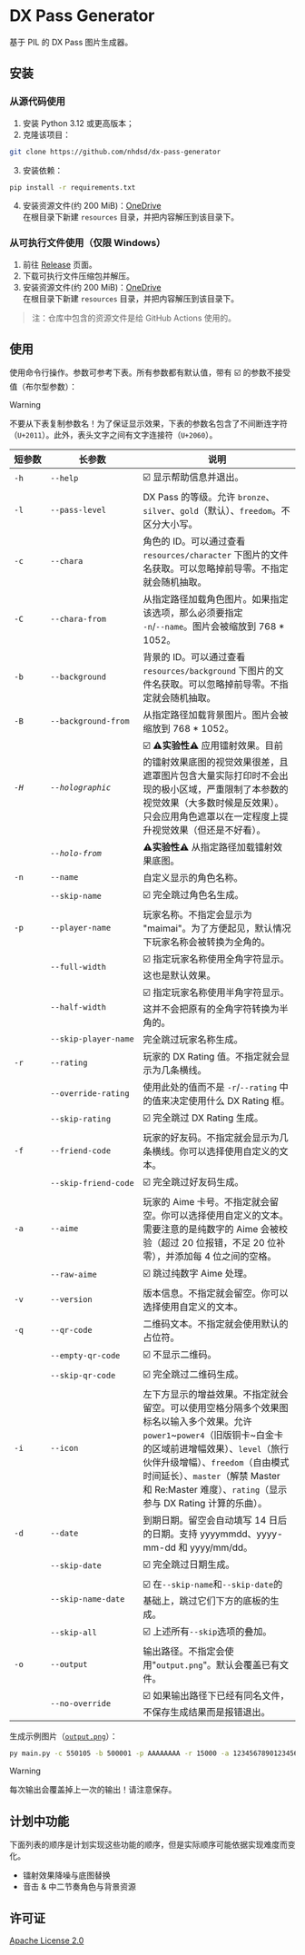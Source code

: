 # DX Pass Generator

基于 PIL 的 DX Pass 图片生成器。

## 安装

### 从源代码使用
1. 安装 Python 3.12 或更高版本；
2. 克隆该项目：
```bash
git clone https://github.com/nhdsd/dx-pass-generator
```
3. 安装依赖：
```bash
pip install -r requirements.txt
```
4. 安装资源文件(约 200 MiB)：[OneDrive](https://1drv.ms/u/c/68dff5f977fb346f/EWVbUaAGXVpNgOnmXDfGwY8BIDpuBi-IrsE2haxx-yK3jg)  
   在根目录下新建 `resources` 目录，并把内容解压到该目录下。
   
### 从可执行文件使用（仅限 Windows）
1. 前往 [Release](https://github.com/nhdsd/dx-pass-generator/releases) 页面。
2. 下载可执行文件压缩包并解压。
3. 安装资源文件(约 200 MiB)：[OneDrive](https://1drv.ms/u/c/68dff5f977fb346f/EWVbUaAGXVpNgOnmXDfGwY8BIDpuBi-IrsE2haxx-yK3jg)  
   在根目录下新建 `resources` 目录，并把内容解压到该目录下。

> 注：仓库中包含的资源文件是给 GitHub Actions 使用的。

## 使用

使用命令行操作。参数可参考下表。所有参数都有默认值，带有 :ballot_box_with_check: 的参数不接受值（布尔型参数）：
> [!WARNING]
> 不要从下表复制参数名！为了保证显示效果，下表的参数名包含了不间断连字符（`U+2011`）。此外，表头文字之间有文字连接符（`U+2060`）。

| 短⁠参⁠数 | 长⁠参⁠数 | 说⁠明 |
| --- | --- | --- |
| `‑h` | `‑‑help` | :ballot_box_with_check: 显示帮助信息并退出。|
| `‑l` | `‑‑pass‑level` | DX Pass 的等级。允许 `bronze`、`silver`、`gold`（默认）、`freedom`。不区分大小写。|
| `‑c` | `‑‑chara` | 角色的 ID。可以通过查看 `resources/character` 下图片的文件名获取。可以忽略掉前导零。不指定就会随机抽取。|
| `‑C` | `‑‑chara‑from` | 从指定路径加载角色图片。如果指定该选项，那么必须要指定 `‑n`/`‑‑name`。图片会被缩放到 768 \* 1052。|
| `‑b` | `‑‑background` | 背景的 ID。可以通过查看 `resources/background` 下图片的文件名获取。可以忽略掉前导零。不指定就会随机抽取。|
| `‑B` | `‑‑background‑from` | 从指定路径加载背景图片。图片会被缩放到 768 \* 1052。|
| *`‑H`* | *`‑‑holographic`* | :ballot_box_with_check: :warning:**实验性**:warning: 应用镭射效果。目前的镭射效果底图的视觉效果很差，且遮罩图片包含大量实际打印时不会出现的极小区域，严重限制了本参数的视觉效果（大多数时候是反效果）。只会应用角色遮罩以在一定程度上提升视觉效果（但还是不好看）。|
| | *`‑‑holo‑from`* | :warning:**实验性**:warning: 从指定路径加载镭射效果底图。|
| `‑n` | `‑‑name` | 自定义显示的角色名称。|
| | `‑‑skip‑name` | :ballot_box_with_check: 完全跳过角色名生成。|
| `‑p` | `‑‑player‑name` | 玩家名称。不指定会显示为 "maimai"。为了方便起见，默认情况下玩家名称会被转换为全角的。|
| | `‑‑full‑width` | :ballot_box_with_check: 指定玩家名称使用全角字符显示。这也是默认效果。|
| | `‑‑half‑width` | :ballot_box_with_check: 指定玩家名称使用半角字符显示。这并不会把原有的全角字符转换为半角的。|
| | `‑‑skip‑player‑name` | 完全跳过玩家名称生成。|
| `‑r` | `‑‑rating` | 玩家的 DX Rating 值。不指定就会显示为几条横线。|
| | `‑‑override‑rating` | 使用此处的值而不是 `‑r`/`‑‑rating` 中的值来决定使用什么 DX Rating 框。|
| | `‑‑skip‑rating` | :ballot_box_with_check: 完全跳过 DX Rating 生成。|
| `‑f` | `‑‑friend‑code` | 玩家的好友码。不指定就会显示为几条横线。你可以选择使用自定义的文本。|
| | `‑‑skip‑friend‑code` | :ballot_box_with_check: 完全跳过好友码生成。|
| `‑a` | `‑‑aime` | 玩家的 Aime 卡号。不指定就会留空。你可以选择使用自定义的文本。需要注意的是纯数字的 Aime 会被校验（超过 20 位报错，不足 20 位补零），并添加每 4 位之间的空格。|
| | `‑‑raw‑aime` | :ballot_box_with_check: 跳过纯数字 Aime 处理。|
| `‑v` | `‑‑version` | 版本信息。不指定就会留空。你可以选择使用自定义的文本。|
| `‑q` | `‑‑qr‑code` | 二维码文本。不指定就会使用默认的占位符。|
| | `‑‑empty‑qr‑code` | :ballot_box_with_check: 不显示二维码。| 
| | `‑‑skip‑qr‑code` | :ballot_box_with_check: 完全跳过二维码生成。|
| `‑i` | `‑‑icon` | 左下方显示的增益效果。不指定就会留空。可以使用空格分隔多个效果图标名以输入多个效果。允许 `power1`\~`power4`（旧版铜卡\~白金卡的区域前进增幅效果）、`level`（旅行伙伴升级增幅）、`freedom`（自由模式时间延长）、`master`（解禁 Master 和 Re:Master 难度）、`rating`（显示参与 DX Rating 计算的乐曲）。|
| `‑d` | `‑‑date` | 到期日期。留空会自动填写 14 日后的日期。支持 yyyymmdd、yyyy-mm-dd 和 yyyy/mm/dd。|
| | `‑‑skip‑date` | :ballot_box_with_check: 完全跳过日期生成。|
| | `‑‑skip-name-date` | :ballot_box_with_check: 在`‑‑skip‑name`和`‑‑skip‑date`的基础上，跳过它们下方的底板的生成。|
| | `‑‑skip‑all` | :ballot_box_with_check: 上述所有`‑‑skip`选项的叠加。|
| `‑o` | `‑‑output` | 输出路径。不指定会使用"`output.png`"。默认会覆盖已有文件。|
| | `--no-override` | :ballot_box_with_check: 如果输出路径下已经有同名文件，不保存生成结果而是报错退出。 |

生成示例图片（[`output.png`](./output.png)）：
```bash
py main.py -c 550105 -b 500001 -p AAAAAAAA -r 15000 -a 12345678901234567890 -v "[maimaiDX]1.55-0291" -q "C:\7sRef\System256\metaverse\lasthope" -i level master rating -d "20250826"
```

> [!WARNING]
> 每次输出会覆盖掉上一次的输出！请注意保存。

## 计划中功能

下面列表的顺序是计划实现这些功能的顺序，但是实际顺序可能依据实现难度而变化。

- 镭射效果降噪与底图替换
- 音击 & 中二节奏角色与背景资源

## 许可证

[Apache License 2.0](./LICENSE.txt)
